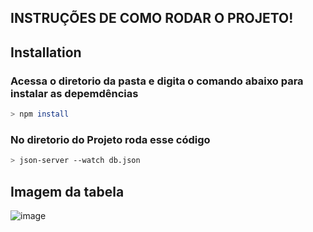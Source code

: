 

## INSTRUÇÕES DE COMO RODAR O PROJETO!


## Installation

### Acessa o diretorio da pasta e digita o comando abaixo para instalar as depemdências

```bash
> npm install
```
### No diretorio do Projeto roda esse código

```bash
> json-server --watch db.json
```
## Imagem da tabela
![image](https://user-images.githubusercontent.com/102314911/212945595-a06afb2f-0c18-4f8d-898e-ac9a17d56890.png)



